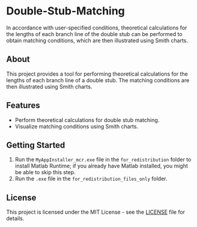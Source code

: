 # Double-Stub-Matching

In accordance with user-specified conditions, theoretical calculations for the lengths of each branch line of the double stub can be performed to obtain matching conditions, which are then illustrated using Smith charts.

## About

This project provides a tool for performing theoretical calculations for the lengths of each branch line of a double stub. The matching conditions are then illustrated using Smith charts.

## Features

- Perform theoretical calculations for double stub matching.
- Visualize matching conditions using Smith charts.

## Getting Started

1. Run the `MyAppInstaller_mcr.exe` file in the `for_redistribution` folder to install Matlab Runtime; if you already have Matlab installed, you might be able to skip this step.
2. Run the `.exe` file in the `for_redistribution_files_only` folder.

## License

This project is licensed under the MIT License - see the [LICENSE](LICENSE) file for details.
